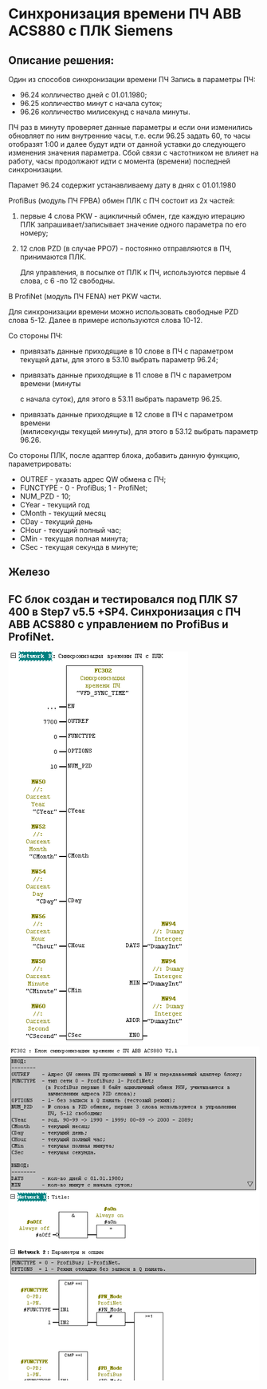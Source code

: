 # Синхронизация времени ПЧ ABB ACS880 с ПЛК Siemens

## Описание решения:

Один из способов синхронизации времени ПЧ
Запись в параметры ПЧ:
* 96.24 колличество дней с 01.01.1980;
* 96.25 колличество минут с начала суток;
* 96.26 колличество милисекунд с начала минуты.

ПЧ раз в минуту проверяет данные параметры и если они изменились обновляет по 
ним внутренние часы, 
т.е. если  96.25  задать 60, то часы отобразят 1:00 и далее будут идти от 
данной уставки до следующего изменения значения параметра. Сбой связи с 
частотником не влияет на работу, часы продолжают идти с момента (времени) 
последней синхронизации.

Парамет 96.24 содержит устанавливаему дату в днях с 01.01.1980

ProfiBus (модуль ПЧ FPBA) обмен ПЛК с ПЧ состоит из 2х частей: 
1. первые 4 слова PKW - ацикличный обмен, где каждую итерацию ПЛК 
    запрашивает/записывает значение одного параметра по его номеру;
1. 12 слов PZD (в случае PPO7) - постоянно отправляются в ПЧ, принимаются ПЛК.
 
    Для управления, в посылке от ПЛК к ПЧ, используются первые 4 слова,
    с 6 -по 12 свободны. 

В ProfiNet (модуль ПЧ FENA) нет PKW части.

Для синхронизации времени можно использовать свободные PZD слова 5-12.
Далее в примере используются слова 10-12.

Со стороны ПЧ:
   - привязать данные приходящие в 10 слове в ПЧ с параметром текущей даты, для 
     этого в  53.10 выбрать параметр 96.24;
 
   - привязать данные приходящие в 11 слове в ПЧ с параметром времени (минуты   
 
     с начала суток), для этого в  53.11 выбрать параметр 96.25.
   
   - привязать данные приходящие в 12 слове в ПЧ с параметром времени          
     (милисекунды текущей минуты), для этого в  53.12 выбрать параметр 96.26.

Со стороны ПЛК, после адаптер блока, добавить данную функцию, параметрировать:
   - OUTREF    - указать адрес QW обмена с ПЧ;
   - FUNCTYPE  - 0 - ProfiBus; 1 - ProfiNet;
   - NUM_PZD   - 10;
   - CYear     - текущий год
   - CMonth    - текущий месяц
   - CDay      - текущий день
   - CHour     - текущий полный час;
   - СMin      - текущая полная минута;
   - СSec      - текущая секунда в минуте;
   
## Железо
FC блок создан и тестировался под ПЛК S7 400 в Step7 v5.5 +SP4.
Синхронизация с ПЧ ABB ACS880 c управлением по ProfiBus и ProfiNet.
-------

![FC](img/ScrnShot1.png)
![FC2](img/ScrnShot2.png)
